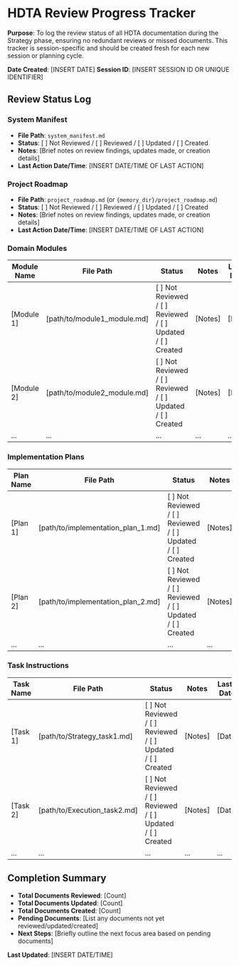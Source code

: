# HDTA Review Progress Tracker

**Purpose**: To log the review status of all HDTA documentation during the Strategy phase, ensuring no redundant reviews or missed documents. This tracker is session-specific and should be created fresh for each new session or planning cycle.

**Date Created**: [INSERT DATE]
**Session ID**: [INSERT SESSION ID OR UNIQUE IDENTIFIER]

## Review Status Log

### System Manifest

- **File Path**: `system_manifest.md`
- **Status**: [ ] Not Reviewed / [ ] Reviewed / [ ] Updated / [ ] Created
- **Notes**: [Brief notes on review findings, updates made, or creation details]
- **Last Action Date/Time**: [INSERT DATE/TIME OF LAST ACTION]

### Project Roadmap
- **File Path**: `project_roadmap.md` (or `{memory_dir}/project_roadmap.md`)
- **Status**: [ ] Not Reviewed / [ ] Reviewed / [ ] Updated / [ ] Created
- **Notes**: [Brief notes on review findings, updates made, or creation details]
- **Last Action Date/Time**: [INSERT DATE/TIME OF LAST ACTION]
### Domain Modules

| Module Name | File Path | Status | Notes | Last Action Date/Time |
|-------------|-----------|--------|-------|-----------------------|
| [Module 1]  | [path/to/module1_module.md] | [ ] Not Reviewed / [ ] Reviewed / [ ] Updated / [ ] Created | [Notes] | [Date/Time] |
| [Module 2]  | [path/to/module2_module.md] | [ ] Not Reviewed / [ ] Reviewed / [ ] Updated / [ ] Created | [Notes] | [Date/Time] |
| ...         | ...       | ...    | ...   | ...           |

### Implementation Plans

| Plan Name | File Path | Status | Notes | Last Action Date/Time |
|-----------|-----------|--------|-------|-----------------------|
| [Plan 1]  | [path/to/implementation_plan_1.md] | [ ] Not Reviewed / [ ] Reviewed / [ ] Updated / [ ] Created | [Notes] | [Date/Time] |
| [Plan 2]  | [path/to/implementation_plan_2.md] | [ ] Not Reviewed / [ ] Reviewed / [ ] Updated / [ ] Created | [Notes] | [Date/Time] |
| ...       | ...       | ...    | ...   | ...           |

### Task Instructions

| Task Name | File Path | Status | Notes | Last Action Date/Time |
|-----------|-----------|--------|-------|-----------------------|
| [Task 1]  | [path/to/Strategy_task1.md] | [ ] Not Reviewed / [ ] Reviewed / [ ] Updated / [ ] Created | [Notes] | [Date/Time] |
| [Task 2]  | [path/to/Execution_task2.md] | [ ] Not Reviewed / [ ] Reviewed / [ ] Updated / [ ] Created | [Notes] | [Date/Time] |
| ...       | ...       | ...    | ...   | ...           |

## Completion Summary

- **Total Documents Reviewed**: [Count]
- **Total Documents Updated**: [Count]
- **Total Documents Created**: [Count]
- **Pending Documents**: [List any documents not yet reviewed/updated/created]
- **Next Steps**: [Briefly outline the next focus area based on pending documents]

**Last Updated**: [INSERT DATE/TIME]
